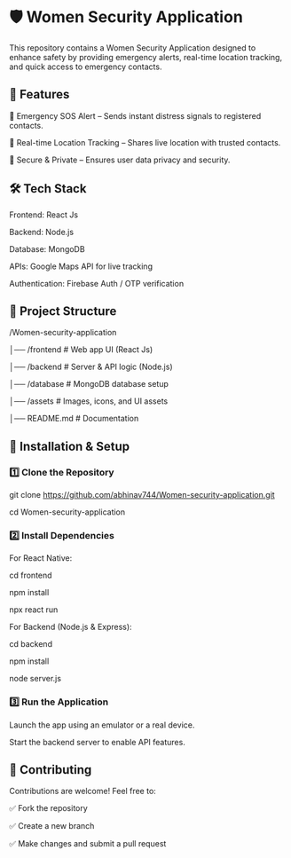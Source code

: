 # 🛡️ Women Security Application

This repository contains a Women Security Application designed to enhance safety by providing emergency alerts, real-time location tracking, and quick access to emergency contacts.

## 🚀 Features

🔴 Emergency SOS Alert – Sends instant distress signals to registered contacts.

📍 Real-time Location Tracking – Shares live location with trusted contacts.

🔐 Secure & Private – Ensures user data privacy and security.

## 🛠 Tech Stack

Frontend: React Js

Backend: Node.js

Database: MongoDB

APIs: Google Maps API for live tracking

Authentication: Firebase Auth / OTP verification

## 📁 Project Structure



/Women-security-application

│── /frontend        # Web app UI (React Js)

│── /backend         # Server & API logic (Node.js)

│── /database        # MongoDB database setup

│── /assets          # Images, icons, and UI assets

│── README.md        # Documentation

## 🚀 Installation & Setup

### 1️⃣ Clone the Repository



git clone https://github.com/abhinav744/Women-security-application.git

cd Women-security-application

### 2️⃣ Install Dependencies

For React Native:




cd frontend

npm install

npx react run  

For Backend (Node.js & Express):





cd backend

npm install

node server.js

### 3️⃣ Run the Application

Launch the app using an emulator or a real device.

Start the backend server to enable API features.

## 📌 Contributing

Contributions are welcome! Feel free to:

✅ Fork the repository

✅ Create a new branch

✅ Make changes and submit a pull request


